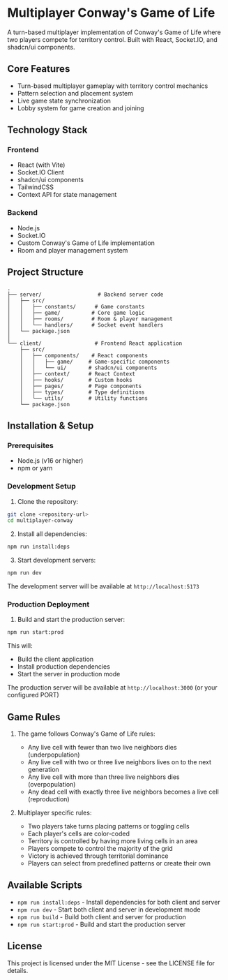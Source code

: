 # Multiplayer Conway's Game of Life

A turn-based multiplayer implementation of Conway's Game of Life where two players compete for territory control. Built with React, Socket.IO, and shadcn/ui components.

## Core Features

- Turn-based multiplayer gameplay with territory control mechanics
- Pattern selection and placement system
- Live game state synchronization
- Lobby system for game creation and joining

## Technology Stack

### Frontend
- React (with Vite)
- Socket.IO Client
- shadcn/ui components
- TailwindCSS
- Context API for state management

### Backend
- Node.js
- Socket.IO
- Custom Conway's Game of Life implementation
- Room and player management system

## Project Structure

```
.
├── server/                  # Backend server code
│   ├── src/
│   │   ├── constants/      # Game constants
│   │   ├── game/          # Core game logic
│   │   ├── rooms/         # Room & player management
│   │   └── handlers/      # Socket event handlers
│   └── package.json
│
└── client/                 # Frontend React application
    ├── src/
    │   ├── components/    # React components
    │   │   ├── game/     # Game-specific components
    │   │   └── ui/       # shadcn/ui components
    │   ├── context/      # React Context
    │   ├── hooks/        # Custom hooks
    │   ├── pages/        # Page components
    │   ├── types/        # Type definitions
    │   └── utils/        # Utility functions
    └── package.json
```

## Installation & Setup

### Prerequisites

- Node.js (v16 or higher)
- npm or yarn

### Development Setup

1. Clone the repository:
```bash
git clone <repository-url>
cd multiplayer-conway
```

2. Install all dependencies:
```bash
npm run install:deps
```

3. Start development servers:
```bash
npm run dev
```

The development server will be available at `http://localhost:5173`

### Production Deployment

1. Build and start the production server:
```bash
npm run start:prod
```

This will:
- Build the client application
- Install production dependencies
- Start the server in production mode

The production server will be available at `http://localhost:3000` (or your configured PORT)

## Game Rules

1. The game follows Conway's Game of Life rules:
   - Any live cell with fewer than two live neighbors dies (underpopulation)
   - Any live cell with two or three live neighbors lives on to the next generation
   - Any live cell with more than three live neighbors dies (overpopulation)
   - Any dead cell with exactly three live neighbors becomes a live cell (reproduction)

2. Multiplayer specific rules:
   - Two players take turns placing patterns or toggling cells
   - Each player's cells are color-coded
   - Territory is controlled by having more living cells in an area
   - Players compete to control the majority of the grid
   - Victory is achieved through territorial dominance
   - Players can select from predefined patterns or create their own

## Available Scripts

- `npm run install:deps` - Install dependencies for both client and server
- `npm run dev` - Start both client and server in development mode
- `npm run build` - Build both client and server for production
- `npm run start:prod` - Build and start the production server

## License

This project is licensed under the MIT License - see the LICENSE file for details.